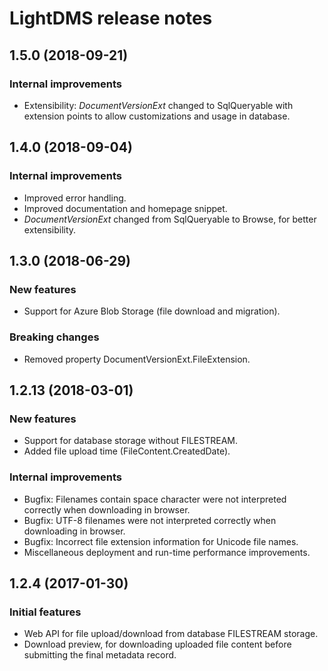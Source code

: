 # LightDMS release notes

## 1.5.0 (2018-09-21)

### Internal improvements

* Extensibility: *DocumentVersionExt* changed to SqlQueryable with extension points to allow customizations and usage in database.

## 1.4.0 (2018-09-04)

### Internal improvements

* Improved error handling.
* Improved documentation and homepage snippet.
* *DocumentVersionExt* changed from SqlQueryable to Browse, for better extensibility.

## 1.3.0 (2018-06-29)

### New features

* Support for Azure Blob Storage (file download and migration).

### Breaking changes

* Removed property DocumentVersionExt.FileExtension.

## 1.2.13 (2018-03-01)

### New features

* Support for database storage without FILESTREAM.
* Added file upload time (FileContent.CreatedDate).

### Internal improvements

* Bugfix: Filenames contain space character were not interpreted correctly when downloading in browser.
* Bugfix: UTF-8 filenames were not interpreted correctly when downloading in browser.
* Bugfix: Incorrect file extension information for Unicode file names.
* Miscellaneous deployment and run-time performance improvements.

## 1.2.4 (2017-01-30)

### Initial features

* Web API for file upload/download from database FILESTREAM storage.
* Download preview, for downloading uploaded file content before submitting the final metadata record.
